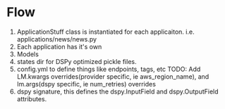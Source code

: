 # Flow

1. ApplicationStuff class is instantiated for each applicaiton.
  i.e. applications/news/news.py
2. Each application has it's own 
  1. Models
  2. states dir for DSPy optimized pickle files.
  3. config.yml to define things like endpoints, tags, etc
    TODO: Add LM.kwargs overrides(provider specific, ie aws_region_name), and lm.args(dspy specific, ie num_retries) overrides
  4. dspy signature, this defines the dspy.InputField and dspy.OutputField attributes. 
    
